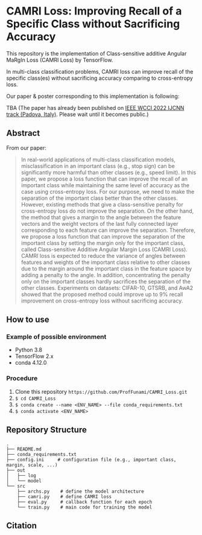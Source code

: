 # CAMRI Loss: Improving Recall of a Specific Class without Sacrificing Accuracy

This repository is the implementation of Class-sensitive additive Angular MaRgIn Loss (CAMRI Loss)
by TensorFlow.

In multi-class classification problems, CAMRI loss can improve recall of the specific class(es) without sacrificing accuracy comparing to cross-entropy loss.

Our paper & poster corresponding to this implementation is following:

TBA (The paper has already been published on [IEEE WCCI 2022 IJCNN track (Padova, Italy)](https://wcci2022.org/programs/). Please wait until it becomes public.)
## Abstract

From our paper:
> In real-world applications of multi-class classification models, misclassification in an important class (e.g., stop sign) can be significantly more harmful than other classes (e.g., speed limit). In this paper, we propose a loss function that can improve the recall of an important class while maintaining the same level of accuracy as the case using cross-entropy loss. For our purpose, we need to make the separation of the important class better than the other classes. However, existing methods that give a class-sensitive penalty for cross-entropy loss do not improve the separation. On the other hand, the method that gives a margin to the angle between the feature vectors and the weight vectors of the last fully connected layer corresponding to each feature can improve the separation. Therefore, we propose a loss function that can improve the separation of the important class by setting the margin only for the important class, called Class-sensitive Additive Angular Margin Loss (CAMRI Loss). CAMRI loss is expected to reduce the variance of angles between features and weights of the important class relative to other classes due to the margin around the important class in the feature space by adding a penalty to the angle. In addition, concentrating the penalty only on the important classes hardly sacrifices the separation of the other classes. Experiments on datasets: CIFAR-10, GTSRB, and AwA2 showed that the proposed method could improve up to 9% recall improvement on cross-entropy loss without sacrificing accuracy.

## How to use
### Example of possible environment
- Python 3.8
- TensorFlow 2.x
- conda 4.12.0

### Procedure
1. Clone this repository `https://github.com/ProfFunami/CAMRI_Loss.git`
2. `$ cd CAMRI_Loss`
3. `$ conda create --name <ENV_NAME> --file conda_requirements.txt`
4. `$ conda activate <ENV_NAME>`

## Repository Structure

```angular2html
.
├── README.md
├── conda_requirements.txt
├── config.ini     # configuration file (e.g., important class, margin, scale, ...)
├── out
│   ├── log
│   └── model
└── src
    ├── archs.py    # define the model architecture
    ├── camri.py    # define CAMRI loss
    ├── eval.py     # callback function for each epoch
    └── train.py    # main code for training the model
```

## Citation